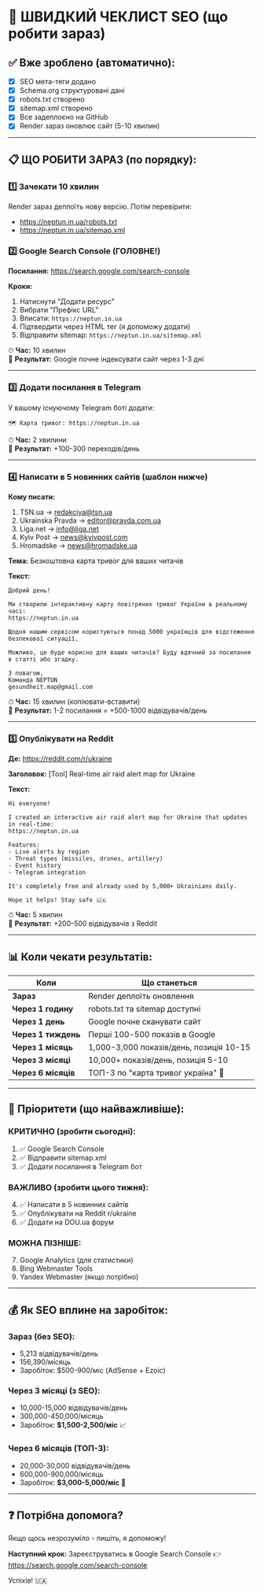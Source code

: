 # 🎯 ШВИДКИЙ ЧЕКЛИСТ SEO (що робити зараз)

## ✅ Вже зроблено (автоматично):
- [x] SEO мета-теги додано
- [x] Schema.org структуровані дані
- [x] robots.txt створено
- [x] sitemap.xml створено
- [x] Все задеплоєно на GitHub
- [x] Render зараз оновлює сайт (5-10 хвилин)

---

## 📋 ЩО РОБИТИ ЗАРАЗ (по порядку):

### 1️⃣ Зачекати 10 хвилин
Render зараз деплоїть нову версію. Потім перевірити:
- https://neptun.in.ua/robots.txt
- https://neptun.in.ua/sitemap.xml

### 2️⃣ Google Search Console (ГОЛОВНЕ!)
**Посилання:** https://search.google.com/search-console

**Кроки:**
1. Натиснути "Додати ресурс"
2. Вибрати "Префікс URL"
3. Вписати: `https://neptun.in.ua`
4. Підтвердити через HTML тег (я допоможу додати)
5. Відправити sitemap: `https://neptun.in.ua/sitemap.xml`

⏱ **Час:** 10 хвилин  
🎯 **Результат:** Google почне індексувати сайт через 1-3 дні

---

### 3️⃣ Додати посилання в Telegram
У вашому існуючому Telegram боті додати:
```
🗺 Карта тривог: https://neptun.in.ua
```

⏱ **Час:** 2 хвилини  
🎯 **Результат:** +100-300 переходів/день

---

### 4️⃣ Написати в 5 новинних сайтів (шаблон нижче)

**Кому писати:**
1. TSN.ua → redakciya@tsn.ua
2. Ukrainska Pravda → editor@pravda.com.ua
3. Liga.net → info@liga.net
4. Kyiv Post → news@kyivpost.com
5. Hromadske → news@hromadske.ua

**Тема:** Безкоштовна карта тривог для ваших читачів

**Текст:**
```
Добрий день!

Ми створили інтерактивну карту повітряних тривог України в реальному часі: 
https://neptun.in.ua

Щодня нашим сервісом користуються понад 5000 українців для відстеження 
безпекової ситуації.

Можливо, це буде корисно для ваших читачів? Буду вдячний за посилання 
в статті або згадку.

З повагою,
Команда NEPTUN
gesundheit.map@gmail.com
```

⏱ **Час:** 15 хвилин (копіювати-вставити)  
🎯 **Результат:** 1-2 посилання = +500-1000 відвідувачів/день

---

### 5️⃣ Опублікувати на Reddit
**Де:** https://reddit.com/r/ukraine

**Заголовок:** [Tool] Real-time air raid alert map for Ukraine

**Текст:**
```
Hi everyone!

I created an interactive air raid alert map for Ukraine that updates in real-time:
https://neptun.in.ua

Features:
- Live alerts by region
- Threat types (missiles, drones, artillery)
- Event history
- Telegram integration

It's completely free and already used by 5,000+ Ukrainians daily.

Hope it helps! Stay safe 🇺🇦
```

⏱ **Час:** 5 хвилин  
🎯 **Результат:** +200-500 відвідувачів з Reddit

---

## 📊 Коли чекати результатів:

| Коли | Що станеться |
|------|--------------|
| **Зараз** | Render деплоїть оновлення |
| **Через 1 годину** | robots.txt та sitemap доступні |
| **Через 1 день** | Google почне сканувати сайт |
| **Через 1 тиждень** | Перші 100-500 показів в Google |
| **Через 1 місяць** | 1,000-3,000 показів/день, позиція 10-15 |
| **Через 3 місяці** | 10,000+ показів/день, позиція 5-10 |
| **Через 6 місяців** | ТОП-3 по "карта тривог україна" 🎯 |

---

## 🎯 Пріоритети (що найважливіше):

### КРИТИЧНО (зробити сьогодні):
1. ✅ Google Search Console
2. ✅ Відправити sitemap.xml
3. ✅ Додати посилання в Telegram бот

### ВАЖЛИВО (зробити цього тижня):
4. ✅ Написати в 5 новинних сайтів
5. ✅ Опублікувати на Reddit r/ukraine
6. ✅ Додати на DOU.ua форум

### МОЖНА ПІЗНІШЕ:
7. Google Analytics (для статистики)
8. Bing Webmaster Tools
9. Yandex Webmaster (якщо потрібно)

---

## 💰 Як SEO вплине на заробіток:

### Зараз (без SEO):
- 5,213 відвідувачів/день
- 156,390/місяць
- Заробіток: $500-900/міс (AdSense + Ezoic)

### Через 3 місяці (з SEO):
- 10,000-15,000 відвідувачів/день
- 300,000-450,000/місяць
- Заробіток: **$1,500-2,500/міс** 📈

### Через 6 місяців (ТОП-3):
- 20,000-30,000 відвідувачів/день
- 600,000-900,000/місяць
- Заробіток: **$3,000-5,000/міс** 🚀

---

## ❓ Потрібна допомога?

Якщо щось незрозуміло - пишіть, я допоможу!

**Наступний крок:** Зареєструватись в Google Search Console 👉 https://search.google.com/search-console

Успіхів! 🇺🇦
